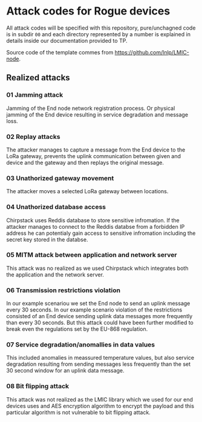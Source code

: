# Attack codes for Rogue devices

All attack codes will be specified with this repository, pure/unchagned code is in subdir `00` and each directory represented by a number is explained in details inside our documentation provided to TP.

Source code of the template commes from https://github.com/lnlp/LMIC-node.

## Realized attacks

### 01 Jamming attack 
Jamming of the End node network registration process. Or physical jamming of the End device resulting in service degradation and message loss.

### 02 Replay attacks
The attacker manages to capture a message from the End device to the LoRa gateway, prevents the uplink communication between given and device and the gateway and then replays the original message.

### 03 Unathorized gateway movement
The attacker moves a selected LoRa gateway between locations.

### 04 Unathorized database access
Chirpstack uses Reddis database to store sensitive infromation. If the attacker manages to connect to the Reddis databse from a forbidden IP address he can potentialy gain access to sensitive infromation including the secret key stored in the databse.

### 05 MITM attack between application and network server
This attack was no realized as we used Chirpstack which integrates both the application and the network server.

### 06 Transmission restrictions violation
In our example scenariou we set the End node to send an uplink message every 30 seconds. In our example scenario violation of the restrictions consisted of an End device sending uplink data messages more frequently than every 30 seconds. But this attack could have been further modified to break even the regulations set by the EU-868 regulation.

### 07 Service degradation/anomallies in data values
This included anomalies in meassured temperature values, but also service degradation resulting from sending messages less frequently than the set 30 second window for an uplink data message.

### 08 Bit flipping attack
This attack was not realized as the LMIC library which we used for our end devices uses and AES encryption algorithm to encrypt the payload and this particular algorithm is not vulnerable to bit flipping attack.


